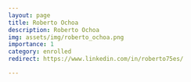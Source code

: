 ```yaml
---
layout: page
title: Roberto Ochoa
description: Roberto Ochoa
img: assets/img/roberto_ochoa.png
importance: 1
category: enrolled
redirect: https://www.linkedin.com/in/roberto75es/

---
```

